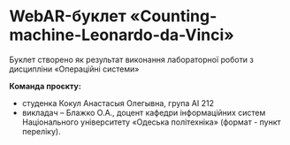 # WebAR-буклет «Counting-machine-Leonardo-da-Vinci»
Буклет створено як результат виконання лабораторної роботи з дисципліни
«Операційні системи»

**Команда проєкту:** 
+ студенка Кокул Анастасыя Олегывна, група АІ 212
+ викладач – Блажко О.А., доцент кафедри інформаційних систем Національного університету «Одеська політехніка» (формат - пункт переліку).
